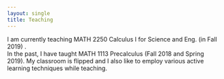 ```yaml
---
layout: single
title: Teaching
---
```

I am currently teaching MATH 2250 Calculus I for Science and Eng. (in Fall 2019) .  
In the past, I have taught MATH 1113 Precalculus (Fall 2018 and Spring 2019). 
My classroom is flipped and I also like to employ various active learning techniques while teaching. 



